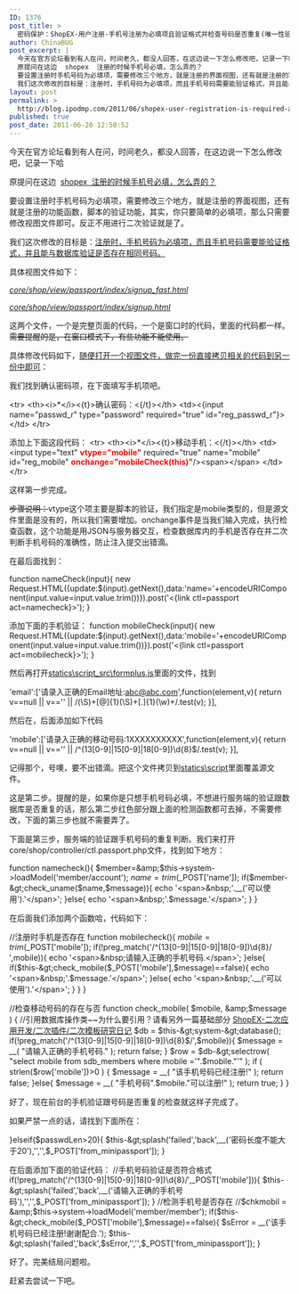 ```yaml
---
ID: 1376
post_title: >
  密码保护：ShopEX-用户注册-手机号注册为必填项且验证格式并检查号码是否重复(唯一性验证)
author: ChinaBUG
post_excerpt: |
  今天在官方论坛看到有人在问，时间老久，都没人回答，在这边说一下怎么修改吧，记录一下哈
  原提问在这边  shopex  注册的时候手机号必填，怎么弄的？
  要设置注册时手机号码为必填项，需要修改三个地方，就是注册的界面视图，还有就是注册的功能函数，脚本的验证功能，其实，你只要简单的必填项，那么只需要修改视图文件即可。反正不用进行二次验证就是了。
  我们这次修改的目标是：注册时，手机号码为必填项，而且手机号码需要能验证格式，并且能与数据库验证是否存在相同号码。
layout: post
permalink: >
  http://blog.ipodmp.com/2011/06/shopex-user-registration-is-required-and-the-phone-number-format-validation-and-duplicate-check-number-is.html
published: true
post_date: 2011-06-20 12:50:52
---
```

今天在官方论坛看到有人在问，时间老久，都没人回答，在这边说一下怎么修改吧，记录一下哈

原提问在这边  <a href="http://bbs.shopex.cn/read.php?tid-173163.html">shopex  注册的时候手机号必填，怎么弄的？</a>

要设置注册时手机号码为必填项，需要修改三个地方，就是注册的界面视图，还有就是注册的功能函数，脚本的验证功能，其实，你只要简单的必填项，那么只需要修改视图文件即可。反正不用进行二次验证就是了。

我们这次修改的目标是：<span style="text-decoration: underline;">注册时，手机号码为必填项，而且手机号码需要能验证格式，并且能与数据库验证是否存在相同号码。</span>

具体视图文件如下：

<span style="text-decoration: underline;"><em>core/shop/view/passport/index/signup_fast.html</em></span>

<em><span style="text-decoration: underline;">core/shop/view/passport/index/signup.html</span></em>

这两个文件，一个是完整页面的代码，一个是窗口时的代码，里面的代码都一样。<del>需要提醒的是，在窗口模式下，有些功能不能使用。</del>

具体修改代码如下，<span style="text-decoration: underline;">随便打开一个视图文件，做完一份直接拷贝相关的代码到另一份中即可</span>：

我们找到确认密码项，在下面填写手机项吧。

&lt;tr&gt;
&lt;th&gt;&lt;i&gt;*&lt;/i&gt;&lt;{t}&gt;确认密码：&lt;{/t}&gt;&lt;/th&gt;
&lt;td&gt;&lt;{input name="passwd_r" type="password" required="true" id="reg_passwd_r"}&gt;&lt;/td&gt;
&lt;/tr&gt;

添加上下面这段代码：
&lt;tr&gt;
&lt;th&gt;&lt;i&gt;*&lt;/i&gt;&lt;{t}&gt;移动手机：&lt;{/t}&gt;&lt;/th&gt;
&lt;td&gt;&lt;input type="text" <strong><span style="color: #ff0000;">vtype="mobile"</span></strong> required="true" name="mobile" id="reg_mobile" <span style="color: #ff0000;"><strong>onchange="mobileCheck(this)"</strong></span>/&gt;&lt;span&gt;&lt;/span&gt;
&lt;/td&gt;
&lt;/tr&gt;

这样第一步完成。

<del>步骤说明：</del>vtype这个项主要是脚本的验证，我们指定是mobile类型的，但是源文件里面是没有的，所以我们需要增加。onchange事件是当我们输入完成，执行检查函数，这个功能是用JSON与服务器交互，检查数据库内的手机是否存在并二次判断手机号码的准确性，防止注入提交出错滴。

在最后面找到：

function nameCheck(input){
new Request.HTML({update:$(input).getNext(),data:'name='+encodeURIComponent(input.value=input.value.trim())}).post('&lt;{link ctl=passport act=namecheck}&gt;');
}

添加下面的手机验证：
function mobileCheck(input){
new Request.HTML({update:$(input).getNext(),data:'mobile='+encodeURIComponent(input.value=input.value.trim())}).post('&lt;{link ctl=passport act=mobilecheck}&gt;');
}

然后再打开<span style="text-decoration: underline;">statics\script_src\formplus.js</span>里面的文件，找到

'email':['请录入正确的Email地址:abc@abc.com',function(element,v){
return v==null || v=='' || /(\S)+[@]{1}(\S)+[.]{1}(\w)+/.test(v);
}],

然后在，后面添加如下代码

'mobile':['请录入正确的移动号码:1XXXXXXXXXX',function(element,v){
return v==null || v=='' || /^(13[0-9]|15[0-9]|18[0-9])\d{8}$/.test(v);
}],

记得那个，号噢，要不出错滴。把这个文件拷贝到<span style="text-decoration: underline;">statics\script</span>里面覆盖源文件。

这是第二步。提醒的是，如果你是只想手机号码必填，不想进行服务端的验证跟数据库是否重复的话，那么第二步红色部分跟上面的检测函数都可去掉，不需要修改，下面的第三步也就不需要弄了。

下面是第三步，服务端的验证跟手机号码的重复判断。我们来打开core/shop/controller/ctl.passport.php文件，找到如下地方：

function namecheck(){
$member=&amp;$this-&gt;system-&gt;loadModel('member/account');
$name = trim($_POST['name']);
if($member-&gt;check_uname($name,$message)){
echo '&lt;span&gt;&amp;nbsp;'.__('可以使用').'&lt;/span&gt;';
}else{
echo '&lt;span&gt;&amp;nbsp;'.$message.'&lt;/span&gt;';
}
}

在后面我们添加两个函数哈，代码如下：

//注册时手机是否存在
function mobilecheck(){
$mobile = trim($_POST['mobile']);
if(!preg_match('/^(13[0-9]|15[0-9]|18[0-9])\d{8}$/',$mobile)){
echo '&lt;span&gt;&amp;nbsp;请输入正确的手机号码.&lt;/span&gt;';
}else{
if($this-&gt;check_mobile($_POST['mobile'],$message)==false){
echo '&lt;span&gt;&amp;nbsp;'.$message.'&lt;/span&gt;';
}else{
echo '&lt;span&gt;&amp;nbsp;'.__('可以使用').'&lt;/span&gt;';
}
}
}

//检查移动号码的存在与否
function check_mobile( $mobile, &amp;$message )
{
//引用数据库操作类~~为什么要引用？请看另外一篇基础部分 <a href="http://blog.ipodmp.com/archives/shopex-secondary-development-plug-in-templates-of-diary/">ShopEX-二次应用开发/二次插件/二次模板研究日记</a>
$db = $this-&gt;system-&gt;database();
if(!preg_match('/^(13[0-9]|15[0-9]|18[0-9])\d{8}$/',$mobile)){
$message = __( "请输入正确的手机号码." );
return false;
}
$row = $db-&gt;selectrow( "select mobile from sdb_members where mobile ='".$mobile."'" );
if ( strlen($row['mobile'])&gt;0 )
{
$message = __( "该手机号码已经注册!" );
return false;
}else{
$message = __( "手机号码".$mobile."可以注册!" );
return true;
}
}

好了，现在前台的手机验证跟号码是否重复的检查就这样子完成了。

如果严禁一点的话，请找到下面所在：

}elseif($passwdLen&gt;20){
$this-&gt;splash('failed','back',__('密码长度不能大于20'),'','',$_POST['from_minipassport']);
}

在后面添加下面的验证代码：
//手机号码验证是否符合格式
if(!preg_match('/^(13[0-9]|15[0-9]|18[0-9])\d{8}$/',$_POST['mobile'])){
$this-&gt;splash('failed','back',__('请输入正确的手机号码'),'','',$_POST['from_minipassport']);
}
//检测手机号是否存在
//$chkmobil = &amp;$this-&gt;system-&gt;loadModel('member/member');
if($this-&gt;check_mobile($_POST['mobile'],$message)==false){
$sError = __('该手机号码已经注册!谢谢配合.');
$this-&gt;splash('failed','back',$sError,'','',$_POST['from_minipassport']);
}

好了。完美结局问题啦。

赶紧去尝试一下吧。